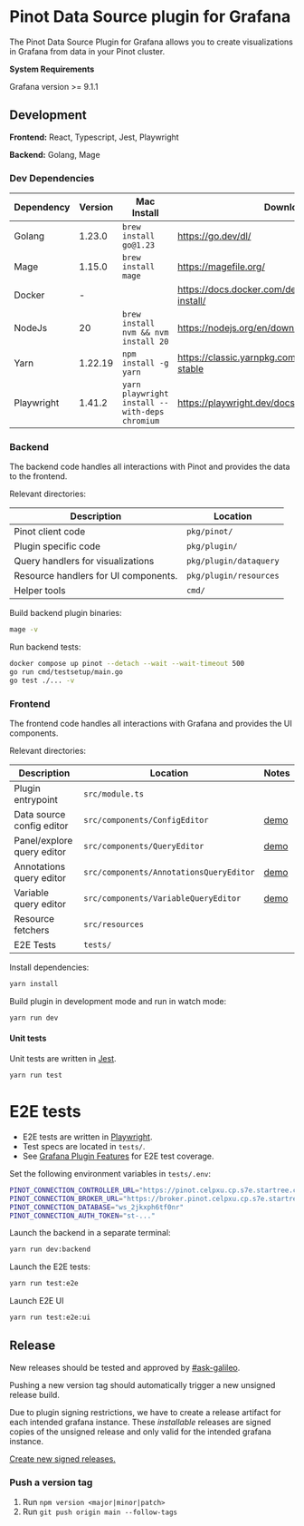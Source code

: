 # Pinot Data Source plugin for Grafana

The Pinot Data Source Plugin for Grafana allows you to create visualizations in Grafana from data in your Pinot cluster.

**System Requirements**

Grafana version >= 9.1.1

## Development

**Frontend:** React, Typescript, Jest, Playwright

**Backend:** Golang, Mage

### Dev Dependencies

| Dependency | Version | Mac Install                                    | Download                                                |
|------------|---------|------------------------------------------------|---------------------------------------------------------|
| Golang     | 1.23.0  | `brew install go@1.23`                         | https://go.dev/dl/                                      |
| Mage       | 1.15.0  | `brew install mage`                            | https://magefile.org/                                   |
| Docker     | -       |                                                | https://docs.docker.com/desktop/install/mac-install/    |
| NodeJs     | 20      | `brew install nvm && nvm install 20`           | https://nodejs.org/en/download                          |
| Yarn       | 1.22.19 | `npm install -g yarn`                          | https://classic.yarnpkg.com/en/docs/install/#mac-stable |
| Playwright | 1.41.2  | `yarn playwright install --with-deps chromium` | https://playwright.dev/docs/intro                       |

### Backend

The backend code handles all interactions with Pinot and provides the data to the frontend.

Relevant directories:

| Description                          | Location               |
|--------------------------------------|------------------------|
| Pinot client code                    | `pkg/pinot/`           |
| Plugin specific code                 | `pkg/plugin/`          |
| Query handlers for visualizations    | `pkg/plugin/dataquery` |
| Resource handlers for UI components. | `pkg/plugin/resources` |
| Helper tools                         | `cmd/`                 |

Build backend plugin binaries:

```bash
mage -v
```

Run backend tests:

```bash
docker compose up pinot --detach --wait --wait-timeout 500
go run cmd/testsetup/main.go
go test ./... -v
```

### Frontend

The frontend code handles all interactions with Grafana and provides the UI components.

Relevant directories:

| Description                | Location                                | Notes                                                                                                                     |
|----------------------------|-----------------------------------------|---------------------------------------------------------------------------------------------------------------------------|
| Plugin entrypoint          | `src/module.ts`                         |                                                                                                                           |
| Data source config editor  | `src/components/ConfigEditor`           | [demo](https://drive.google.com/file/d/1DR87qj90xMRnpaXbLffAD2VfoyPK8SpV/view?usp=drive_link)                             |
| Panel/explore query editor | `src/components/QueryEditor`            | [demo](https://drive.google.com/file/d/1DR87qj90xMRnpaXbLffAD2VfoyPK8SpV/view?usp=drive_link)                             |
| Annotations query editor   | `src/components/AnnotationsQueryEditor` | [demo](https://startreedata.slack.com/archives/C071PS6ND1B/p1738709570181519)                                             |
| Variable query editor      | `src/components/VariableQueryEditor`    | [demo](https://startreedata.slack.com/archives/C071PS6ND1B/p1725653129358349?thread_ts=1725653095.452419&cid=C071PS6ND1B) |
| Resource fetchers          | `src/resources`                         |                                                                                                                           |
| E2E Tests                  | `tests/`                                |                                                                                                                           |

Install dependencies:

```bash
yarn install
```

Build plugin in development mode and run in watch mode:

```bash
yarn run dev
```

#### Unit tests

Unit tests are written in [Jest](https://jestjs.io/).

```bash
yarn run test
```

# E2E tests

* E2E tests are written in [Playwright](https://playwright.dev/).
* Test specs are located in `tests/`.
* See [Grafana Plugin Features](https://docs.google.com/spreadsheets/d/1pRcVIEchaQ2S25uydlLbOh0IBYkwQtxgL5eMrm1c0v8/edit?gid=0#gid=0) for E2E test coverage.


Set the following environment variables in `tests/.env`:

```bash
PINOT_CONNECTION_CONTROLLER_URL="https://pinot.celpxu.cp.s7e.startree.cloud"
PINOT_CONNECTION_BROKER_URL="https://broker.pinot.celpxu.cp.s7e.startree.cloud"
PINOT_CONNECTION_DATABASE="ws_2jkxph6tf0nr"
PINOT_CONNECTION_AUTH_TOKEN="st-..."
```

Launch the backend in a separate terminal:

```bash
yarn run dev:backend
```

Launch the E2E tests:

```bash
yarn run test:e2e
```

Launch E2E UI

```bash
yarn run test:e2e:ui
```

## Release

New releases should be tested and approved by [#ask-galileo](https://startreedata.slack.com/archives/C06LUQ8UYD6).

Pushing a new version tag should automatically trigger a new unsigned release build.

Due to plugin signing restrictions, we have to create a release artifact for each intended grafana instance. These
_installable_ releases are signed copies of the unsigned release and only valid for the intended grafana instance.

[Create new signed releases.](https://github.com/startreedata/startree-grafana-pinot-datasource/actions/workflows/customer-release.yml)

### Push a version tag

1. Run `npm version <major|minor|patch>`
2. Run `git push origin main --follow-tags`

